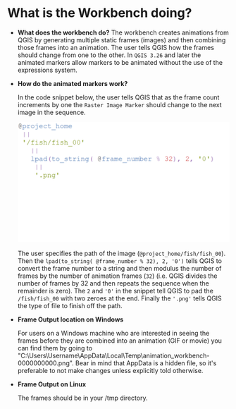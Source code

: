 # What is the Workbench doing?

- **What does the workbench do?**
    The workbench creates animations from QGIS by generating multiple static frames (images)
    and then combining those frames into an animation. The user tells QGIS how the frames
    should change from one to the other. In `QGIS 3.26` and later the animated markers
    allow markers to be animated without the use of the expressions system.
    &nbsp;<!-- blank space -->

- **How do the animated markers work?**

    In the code snippet below, the user tells QGIS that as the frame count increments by
    one the `Raster Image Marker` should change to the next image in the sequence.

    ![Code Snippet](img/014_FishExpression_1.png)

    The user specifies the path of the image (`@project_home/fish/fish_00`). Then the
    `lpad(to_string( @frame_number % 32), 2, '0')` tells QGIS to convert the frame
    number to a string and then modulus the number of frames by the number of animation
    frames (`32`) (i.e. QGIS divides the number of frames by 32 and then repeats the
    sequence when the remainder is zero). The `2` and `'0'` in the snippet tell
    QGIS to pad the `/fish/fish_00` with two zeroes at the end. Finally the `'.png'` tells
    QGIS the type of file to finish off the path.
    &nbsp;<!-- blank space -->

- **Frame Output location on Windows**

    For users on a Windows machine who are interested in seeing the frames before they
    are combined into an animation (GIF or movie) you can find them by going to
    "C:\Users\Username\AppData\Local\Temp\animation_workbench-0000000000.png". Bear in
    mind that AppData is a hidden file, so it's preferable to not make changes unless
    explicitly told otherwise.
    &nbsp;<!-- blank space -->

- **Frame Output on Linux**

    The frames should be in your /tmp directory.
